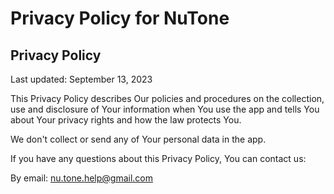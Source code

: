 # Privacy Policy for NuTone
## Privacy Policy

Last updated: September 13, 2023

This Privacy Policy describes Our policies and procedures on the collection, use and disclosure of Your information when You use the app and tells You about Your privacy rights and how the law protects You.

We don't collect or send any of Your personal data in the app.

If you have any questions about this Privacy Policy, You can contact us:

By email: nu.tone.help@gmail.com
